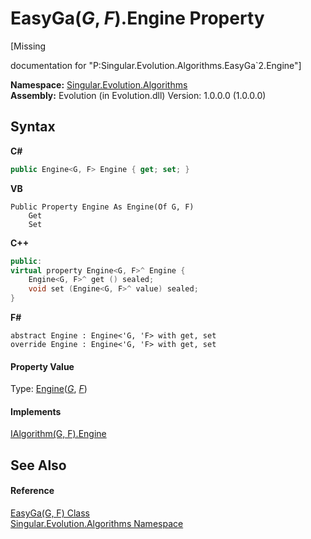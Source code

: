 # EasyGa(*G*, *F*).Engine Property 
 

\[Missing <summary> documentation for "P:Singular.Evolution.Algorithms.EasyGa`2.Engine"\]

**Namespace:**&nbsp;<a href="abe06fa4-bd7d-97b9-28d0-1b08952971eb">Singular.Evolution.Algorithms</a><br />**Assembly:**&nbsp;Evolution (in Evolution.dll) Version: 1.0.0.0 (1.0.0.0)

## Syntax

**C#**<br />
``` C#
public Engine<G, F> Engine { get; set; }
```

**VB**<br />
``` VB
Public Property Engine As Engine(Of G, F)
	Get
	Set
```

**C++**<br />
``` C++
public:
virtual property Engine<G, F>^ Engine {
	Engine<G, F>^ get () sealed;
	void set (Engine<G, F>^ value) sealed;
}
```

**F#**<br />
``` F#
abstract Engine : Engine<'G, 'F> with get, set
override Engine : Engine<'G, 'F> with get, set
```


#### Property Value
Type: <a href="92194d95-738c-47ab-5991-65a487f5b8c2">Engine</a>(<a href="29c1d5fc-2784-8fb5-0c46-438b59fd6a9c">*G*</a>, <a href="29c1d5fc-2784-8fb5-0c46-438b59fd6a9c">*F*</a>)

#### Implements
<a href="06539222-fa82-5012-c9f9-c893fc58fef2">IAlgorithm(G, F).Engine</a><br />

## See Also


#### Reference
<a href="29c1d5fc-2784-8fb5-0c46-438b59fd6a9c">EasyGa(G, F) Class</a><br /><a href="abe06fa4-bd7d-97b9-28d0-1b08952971eb">Singular.Evolution.Algorithms Namespace</a><br />